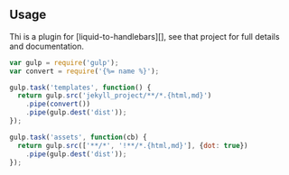 ## Usage

Thi is a plugin for [liquid-to-handlebars][], see that project for full details and documentation.

```js
var gulp = require('gulp');
var convert = require('{%= name %}');

gulp.task('templates', function() {
  return gulp.src('jekyll_project/**/*.{html,md}')
    .pipe(convert())
    .pipe(gulp.dest('dist'));
});

gulp.task('assets', function(cb) {
  return gulp.src(['**/*', '!**/*.{html,md}'], {dot: true})
    .pipe(gulp.dest('dist'));
});
```
